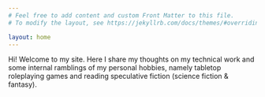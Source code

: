 ```yaml
---
# Feel free to add content and custom Front Matter to this file.
# To modify the layout, see https://jekyllrb.com/docs/themes/#overriding-theme-defaults

layout: home
---
```

Hi!
Welcome to my site. Here I share my thoughts on my technical work and some internal ramblings of my personal hobbies, namely tabletop roleplaying games and reading speculative fiction (science fiction & fantasy).